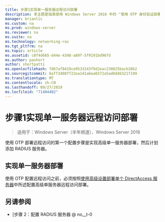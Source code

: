 ```yaml
---
title: 步骤1实现单一服务器远程访问部署
description: 本主题是指南使用 Windows Server 2016 中的 "使用 OTP 身份验证部署远程访问" 指南的一部分。
manager: brianlic
ms.custom: na
ms.prod: windows-server
ms.reviewer: na
ms.suite: na
ms.technology: networking-ras
ms.tgt_pltfrm: na
ms.topic: article
ms.assetid: c0f4d665-d44e-4348-a89f-5f9191bd96fd
ms.author: pashort
author: shortpatti
ms.openlocfilehash: 7d67af8419ce9533243f9d2eac230825bacb28b2
ms.sourcegitcommit: 6aff3d88ff22ea141a6ea6572a5ad8dd6321f199
ms.translationtype: MT
ms.contentlocale: zh-CN
ms.lasthandoff: 09/27/2019
ms.locfileid: "71404402"
---
```

# <a name="step-1-implement-a-single-server-remote-access-deployment"></a>步骤1实现单一服务器远程访问部署

>适用于：Windows Server（半年频道）、Windows Server 2016

使用 OTP 部署远程访问的第一个配置步骤是实现高级单一服务器部署，然后计划添加 RADIUS 服务器。  
  
## <a name="implement-a-single-server-deployment"></a>实现单一服务器部署  
使用 OTP 配置远程访问之前，必须按照[使用高级设置部署单个 DirectAccess 服务器](https://technet.microsoft.com/windows-server-docs/networking/remote-access/directaccess/single-server-advanced/deploy-a-single-directaccess-server-with-advanced-settings)中所述配置高级单服务器远程访问部署。  
  
## <a name="BKMK_Links"></a>另请参阅  
  
-   [步骤 2：配置 RADIUS 服务器 @ no__t-0  
  


